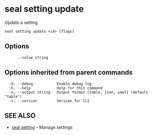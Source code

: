 # seal setting update

Update a setting

```
seal setting update <id> [flags]
```

## Options

```
      --value string   
```

## Options inherited from parent commands

```
  -d, --debug           Enable debug log
  -h, --help            Help for this command
  -o, --output string   Output format [table, json, yaml] (default "table")
  -v, --version         Version for CLI
```

## SEE ALSO

* [seal setting](seal_setting)	 - Manage settings

